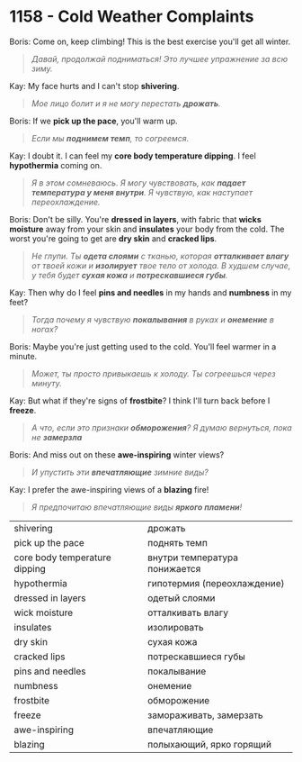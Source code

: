 # 1158 - Cold Weather Complaints

Boris: Come on, keep climbing! This is the best exercise you'll get all winter.

> _Давай, продолжай подниматься! Это лучшее упражнение за всю зиму._

Kay: My face hurts and I can't stop **shivering**.

> _Мое лицо болит и я не могу перестать **дрожать**._

Boris: If we **pick up the pace**, you'll warm up.

> _Если мы **поднимем темп**, то согреемся._

Kay: I doubt it. I can feel my **core body temperature dipping**. I feel **hypothermia** coming on.

> _Я в этом сомневаюсь. Я могу чувствовать, как **падает температура у меня внутри**. Я чувствую, как наступает переохлаждение._

Boris: Don't be silly. You're **dressed in layers**, with fabric that **wicks moisture** away from your skin and **insulates** your body from the cold. The worst you're going to get are **dry skin** and **cracked lips**.

> _Не глупи. Ты **одета слоями** с тканью, которая **отталкивает влагу** от твоей кожи и **изолирует** твое тело от холода. В худшем случае, у тебя будет **сухая кожа** и **потрескавшиеся губы**._

Kay: Then why do I feel **pins and needles** in my hands and **numbness** in my feet?

> _Тогда почему я чувствую **покалывания** в руках и **онемение** в ногах?_

Boris: Maybe you're just getting used to the cold. You'll feel warmer in a minute.

> _Может, ты просто привыкаешь к холоду. Ты согреешься через минуту._

Kay: But what if they're signs of **frostbite**? I think I'll turn back before I **freeze**.

> _А что, если это признаки **обморожения**? Я думаю вернуться, пока не **замерзла**_

Boris: And miss out on these **awe-inspiring** winter views?

> _И упустить эти **впечатляющие** зимние виды?_

Kay: I prefer the awe-inspiring views of a **blazing** fire!

> _Я предпочитаю впечатляющие виды **яркого пламени**!_

|                               |                               |
|-------------------------------|-------------------------------|
| shivering                     | дрожать                       |
| pick up the pace              | поднять темп                  |
| core body temperature dipping | внутри температура понижается |
| hypothermia                   | гипотермия (переохлаждение)   |
| dressed in layers             | одетый слоями                 |
| wick moisture                 | отталкивать влагу             |
| insulates                     | изолировать                   |
| dry skin                      | сухая кожа                    |
| cracked lips                  | потрескавшиеся губы           |
| pins and needles              | покалывание                   |
| numbness                      | онемение                      |
| frostbite                     | обморожение                   |
| freeze                        | замораживать, замерзать       |
| awe-inspiring                 | впечатляющие                  |
| blazing                       | полыхающий, ярко горящий      |
